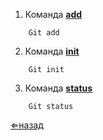1. Команда [**add**](./add.md)
```
    Git add
```

2. Команда [**init**](./init.md)
```
    Git init
```

3. Команда [**status**](./status.md)
```
    Git status
```

[⇐назад](readme.md)

